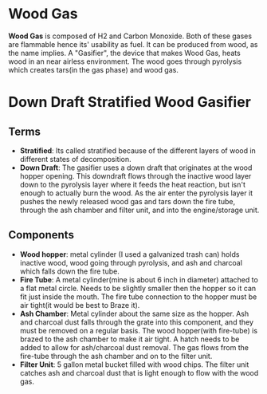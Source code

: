 # Wood Gas

**Wood Gas** is composed of H2 and Carbon Monoxide.  Both of these gases are flammable hence its' usability as fuel. It can be produced from wood, as the name implies. A "Gasifier", the device that makes Wood Gas, heats wood in an near airless environment. The wood goes through pyrolysis which creates tars(in the gas phase) and wood gas.


# Down Draft Stratified Wood Gasifier

## Terms

* __Stratified__: Its called stratified because of the different layers of wood in different states of decomposition.
* __Down Draft__: The gasifier uses a down draft that originates at the wood hopper opening. This downdraft flows through the inactive wood layer down to the pyrolysis layer where it feeds the heat reaction, but isn't enough to actually burn the wood. As the air enter the pyrolysis layer it pushes the newly released wood gas and tars down the fire tube, through the ash chamber and filter unit, and into the engine/storage unit.

## Components

* __Wood hopper__: metal cylinder (I used a galvanized trash can) holds inactive wood, wood going through pyrolysis, and ash and charcoal which falls down the fire tube.
* __Fire Tube__: A metal cylinder(mine is about 6 inch in diameter) attached to a flat metal circle. Needs to be slightly smaller then the hopper so it can fit just inside the mouth. The fire tube connection to the hopper must be air tight(it would be best to Braze it).
* __Ash Chamber__: Metal cylinder about the same size as the hopper. Ash and charcoal dust falls through the grate into this component, and they must be removed on a regular basis. The wood hopper(with fire-tube) is brazed to the ash chamber to make it air tight. A hatch needs to be added to allow for ash/charcoal dust removal. The gas flows from the fire-tube through the ash chamber and on to the filter unit.
* __Filter Unit__: 5 gallon metal bucket filled with wood chips. The filter unit catches ash and charcoal dust that is light enough to flow with the wood gas.


